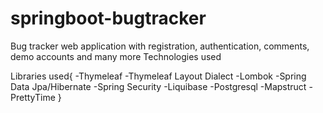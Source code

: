 # springboot-bugtracker
Bug tracker web application with registration, authentication, comments, demo accounts and many more
Technologies used

Libraries used{
    -Thymeleaf
    -Thymeleaf Layout Dialect
    -Lombok
    -Spring Data Jpa/Hibernate
    -Spring Security
    -Liquibase
    -Postgresql
    -Mapstruct
    -PrettyTime
}
